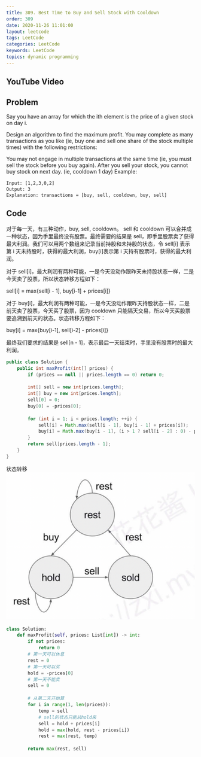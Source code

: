 ```yaml
---
title: 309. Best Time to Buy and Sell Stock with Cooldown
order: 309
date: 2020-11-26 11:01:00
layout: leetcode
tags: LeetCode
categories: LeetCode
keywords: LeetCode
topics: dynamic programming
---
```


## YouTube Video

## Problem

Say you have an array for which the ith element is the price of a given stock on day i.

Design an algorithm to find the maximum profit. You may complete as many transactions as you like (ie, buy one and sell one share of the stock multiple times) with the following restrictions:

You may not engage in multiple transactions at the same time (ie, you must sell the stock before you buy again).
After you sell your stock, you cannot buy stock on next day. (ie, cooldown 1 day)
Example:

```
Input: [1,2,3,0,2]
Output: 3
Explanation: transactions = [buy, sell, cooldown, buy, sell]
```

## Code

对于每一天，有三种动作，buy, sell, cooldown。
sell 和 cooldown 可以合并成一种状态，因为手里最终没有股票。最终需要的结果是 sell，即手里股票卖了获得最大利润。我们可以用两个数组来记录当前持股和未持股的状态，令 sell[i] 表示第 i 天未持股时，获得的最大利润，buy[i]表示第 i 天持有股票时，获得的最大利润。

对于 sell[i]，最大利润有两种可能，一是今天没动作跟昨天未持股状态一样，二是今天卖了股票，所以状态转移方程如下：

sell[i] = max{sell[i - 1], buy[i-1] + prices[i]}

对于 buy[i]，最大利润有两种可能，一是今天没动作跟昨天持股状态一样，二是前天卖了股票，今天买了股票，因为 cooldown 只能隔天交易，所以今天买股票要追溯到前天的状态。状态转移方程如下：

buy[i] = max{buy[i-1], sell[i-2] - prices[i]}

最终我们要求的结果是 sell[n - 1]，表示最后一天结束时，手里没有股票时的最大利润。

```java
public class Solution {
    public int maxProfit(int[] prices) {
        if (prices == null || prices.length == 0) return 0;

        int[] sell = new int[prices.length];
        int[] buy = new int[prices.length];
        sell[0] = 0;
        buy[0] = -prices[0];

        for (int i = 1; i < prices.length; ++i) {
            sell[i] = Math.max(sell[i - 1], buy[i - 1] + prices[i]);
            buy[i] = Math.max(buy[i - 1], (i > 1 ? sell[i - 2] : 0) - prices[i]);
        }
        return sell[prices.length - 1];
    }
}
```

状态转移
![image tooltip here](./assets/309.png)

```python
class Solution:
    def maxProfit(self, prices: List[int]) -> int:
        if not prices:
            return 0
        # 第一天可以休息
        rest = 0
        # 第一天可以买
        hold = -prices[0]
        # 第一天不能卖
        sell = 0

        # 从第二天开始算
        for i in range(1, len(prices)):
            temp = sell
            # sell的状态只能从hold来
            sell = hold + prices[i]
            hold = max(hold, rest - prices[i])
            rest = max(rest, temp)

        return max(rest, sell)
```
